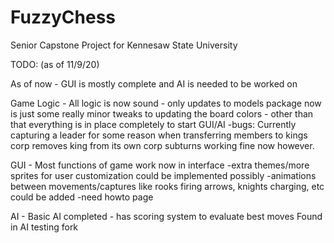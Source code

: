 # FuzzyChess
Senior Capstone Project for Kennesaw State University


TODO: (as of 11/9/20)

As of now - GUI is mostly complete and AI is needed to be worked on

Game Logic - 
 All logic is now sound - only updates to models package now is just some really minor tweaks to updating
 the board colors - other than that everything is in place completely to start GUI/AI
 -bugs: Currently capturing a leader for some reason when transferring members to kings corp removes king from its own corp
        subturns working fine now however.
  
GUI -
 Most functions of game work now in interface
 -extra themes/more sprites for user customization could be implemented possibly
 -animations between movements/captures like rooks firing arrows, knights charging, etc could be added
 -need howto page
  
  
AI - 
Basic AI completed - has scoring system to evaluate best moves
Found in AI testing fork
